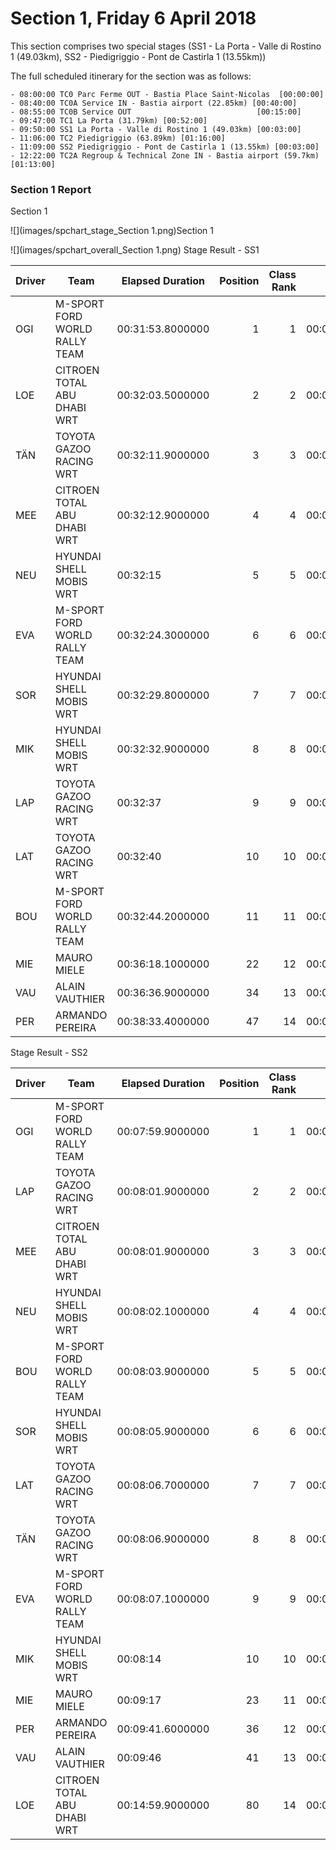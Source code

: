 # Section 1, Friday 6 April 2018

This section comprises two special stages (SS1 - La Porta - Valle di Rostino 1 (49.03km), SS2 - Piedigriggio - Pont de Castirla 1 (13.55km))

The full scheduled itinerary for the section was as follows:

	- 08:00:00 TC0 Parc Ferme OUT - Bastia Place Saint-Nicolas  [00:00:00]
	- 08:40:00 TC0A Service IN - Bastia airport (22.85km) [00:40:00]
	- 08:55:00 TC0B Service OUT                            [00:15:00]
	- 09:47:00 TC1 La Porta (31.79km) [00:52:00]
	- 09:50:00 SS1 La Porta - Valle di Rostino 1 (49.03km) [00:03:00]
	- 11:06:00 TC2 Piedigriggio (63.89km) [01:16:00]
	- 11:09:00 SS2 Piedigriggio - Pont de Castirla 1 (13.55km) [00:03:00]
	- 12:22:00 TC2A Regroup & Technical Zone IN - Bastia airport (59.7km) [01:13:00]





### Section 1 Report
Section 1

![](images/spchart_stage_Section 1.png)Section 1

![](images/spchart_overall_Section 1.png)
Stage Result - SS1

|Driver|            Team             |Elapsed Duration|Position|Class Rank|   diffFirst    |    diffPrev    |
|------|-----------------------------|----------------|-------:|---------:|----------------|----------------|
|OGI   |M-SPORT FORD WORLD RALLY TEAM|00:31:53.8000000|       1|         1|00:00:00        |00:00:00        |
|LOE   |CITROEN TOTAL ABU DHABI WRT  |00:32:03.5000000|       2|         2|00:00:09.7000000|00:00:09.7000000|
|TÄN   |TOYOTA GAZOO RACING WRT      |00:32:11.9000000|       3|         3|00:00:18.1000000|00:00:08.4000000|
|MEE   |CITROEN TOTAL ABU DHABI WRT  |00:32:12.9000000|       4|         4|00:00:19.1000000|00:00:01        |
|NEU   |HYUNDAI SHELL MOBIS WRT      |00:32:15        |       5|         5|00:00:21.2000000|00:00:02.1000000|
|EVA   |M-SPORT FORD WORLD RALLY TEAM|00:32:24.3000000|       6|         6|00:00:30.5000000|00:00:09.3000000|
|SOR   |HYUNDAI SHELL MOBIS WRT      |00:32:29.8000000|       7|         7|00:00:36        |00:00:05.5000000|
|MIK   |HYUNDAI SHELL MOBIS WRT      |00:32:32.9000000|       8|         8|00:00:39.1000000|00:00:03.1000000|
|LAP   |TOYOTA GAZOO RACING WRT      |00:32:37        |       9|         9|00:00:43.2000000|00:00:04.1000000|
|LAT   |TOYOTA GAZOO RACING WRT      |00:32:40        |      10|        10|00:00:46.2000000|00:00:03        |
|BOU   |M-SPORT FORD WORLD RALLY TEAM|00:32:44.2000000|      11|        11|00:00:50.4000000|00:00:04.2000000|
|MIE   |MAURO MIELE                  |00:36:18.1000000|      22|        12|00:04:24.3000000|00:00:21        |
|VAU   |ALAIN VAUTHIER               |00:36:36.9000000|      34|        13|00:04:43.1000000|00:00:00        |
|PER   |ARMANDO PEREIRA              |00:38:33.4000000|      47|        14|00:06:39.6000000|00:00:00.9000000|




Stage Result - SS2

|Driver|            Team             |Elapsed Duration|Position|Class Rank|   diffFirst    |    diffPrev    |
|------|-----------------------------|----------------|-------:|---------:|----------------|----------------|
|OGI   |M-SPORT FORD WORLD RALLY TEAM|00:07:59.9000000|       1|         1|00:00:00        |00:00:00        |
|LAP   |TOYOTA GAZOO RACING WRT      |00:08:01.9000000|       2|         2|00:00:02        |00:00:02        |
|MEE   |CITROEN TOTAL ABU DHABI WRT  |00:08:01.9000000|       3|         3|00:00:02        |00:00:00        |
|NEU   |HYUNDAI SHELL MOBIS WRT      |00:08:02.1000000|       4|         4|00:00:02.2000000|00:00:00.2000000|
|BOU   |M-SPORT FORD WORLD RALLY TEAM|00:08:03.9000000|       5|         5|00:00:04        |00:00:01.8000000|
|SOR   |HYUNDAI SHELL MOBIS WRT      |00:08:05.9000000|       6|         6|00:00:06        |00:00:02        |
|LAT   |TOYOTA GAZOO RACING WRT      |00:08:06.7000000|       7|         7|00:00:06.8000000|00:00:00.8000000|
|TÄN   |TOYOTA GAZOO RACING WRT      |00:08:06.9000000|       8|         8|00:00:07        |00:00:00.2000000|
|EVA   |M-SPORT FORD WORLD RALLY TEAM|00:08:07.1000000|       9|         9|00:00:07.2000000|00:00:00.2000000|
|MIK   |HYUNDAI SHELL MOBIS WRT      |00:08:14        |      10|        10|00:00:14.1000000|00:00:06.9000000|
|MIE   |MAURO MIELE                  |00:09:17        |      23|        11|00:01:17.1000000|00:00:02.5000000|
|PER   |ARMANDO PEREIRA              |00:09:41.6000000|      36|        12|00:01:41.7000000|00:00:00.9000000|
|VAU   |ALAIN VAUTHIER               |00:09:46        |      41|        13|00:01:46.1000000|00:00:00.1000000|
|LOE   |CITROEN TOTAL ABU DHABI WRT  |00:14:59.9000000|      80|        14|00:07:00        |00:02:00.6000000|



